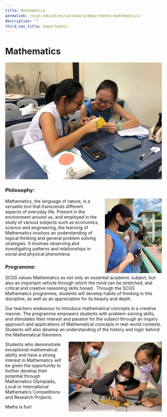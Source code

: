 ```yaml
---
title: Mathematics
permalink: /scgs-education/secondary/departments/mathematics/
description: ""
third_nav_title: Departments
---
```

# **Mathematics**

![](/images/Capture.png)


### Philosophy:

<img src="/images/Student-3-225x300.jpg" style="width:183px;height:240px;margin-left:15px;" align = "right">

Mathematics, the language of nature, is a versatile tool that transcends different aspects of everyday life. Present in the environment around us, and employed in the study of various subjects such as economics, science and engineering, the learning of Mathematics involves an understanding of logical thinking and general problem solving strategies. It involves observing and investigating patterns and relationships in social and physical phenomena.


### Programme:

SCGS values Mathematics as not only an essential academic subject, but also an important vehicle through which the mind can be stretched, and critical and creative reasoning skills honed.  Through the SCGS Mathematics programme, students will develop habits of thinking in this discipline, as well as an appreciation for its beauty and depth.

Our teachers endeavour to introduce mathematical concepts in a creative manner. The programme empowers students with problem-solving skills, and stimulates their interest and passion for the subject through an inquiry approach and applications of Mathematical concepts in real-world contexts. Students will also develop an understanding of the history and logic behind the Mathematical theorems.

<img src="/images/WhatsApp-Image-2021-11-08-300x225.jpeg" style="width:300px;height:225px;margin-left:15px;" align = "right">

Students who demonstrate exceptional mathematical ability and have a strong interest in Mathematics will be given the opportunity to further develop their potential through Mathematics Olympiads, Local or International Mathematics Competitions and Research Projects.

Maths is fun!